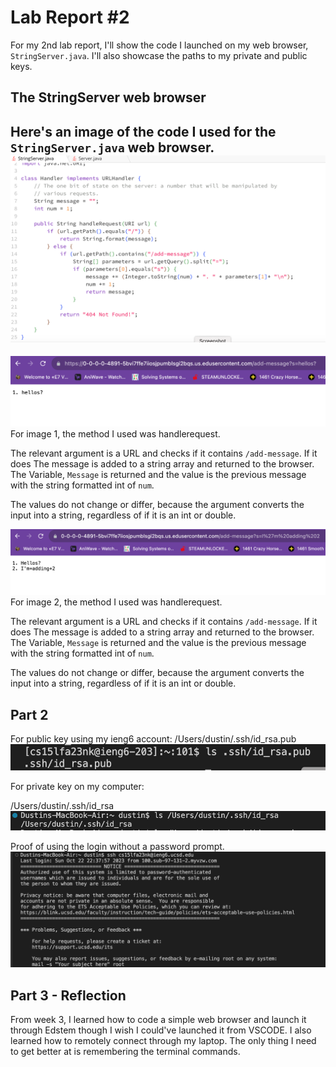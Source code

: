 # Lab Report #2
For my 2nd lab report, I'll show the code I launched on my web browser, ```StringServer.java```. I'll also showcase the paths to my private and public keys.

## The StringServer web browser
Here's an image of the code I used for the ```StringServer.java``` web browser.
![Image](lab2to2.png)
---
![Image](lab2to3.png) 
For image 1, the method I used was handlerequest. 

The relevant argument is a URL and checks if it contains ```/add-message```. If it does The message is added to a string array and returned to the browser. The Variable, ```Message``` is returned and the value is the previous message with the string formatted int of ```num```. 

The values do not change or differ, because the argument converts the input into a string, regardless of if it is an int or double.

![Image](lab2to4.png)
For image 2, the method I used was handlerequest. 

The relevant argument is a URL and checks if it contains ```/add-message```. If it does The message is added to a string array and returned to the browser. The Variable, ```Message``` is returned and the value is the previous message with the string formatted int of ```num```.

The values do not change or differ, because the argument converts the input into a string, regardless of if it is an int or double.


## Part 2
For public key using my ieng6 account:
/Users/dustin/.ssh/id_rsa.pub
![Image](ieng6private.png)

For private key on my computer:

/Users/dustin/.ssh/id_rsa
![Image](privatepathlocal.png)

Proof of using the login without a password prompt.
![Image](pathworking.png)


## Part 3 - Reflection
From week 3, I learned how to code a simple web browser and launch it through Edstem though I wish I could've launched it from VSCODE. I also learned how to remotely connect through my laptop. The only thing I need to get better at is remembering the terminal commands.
